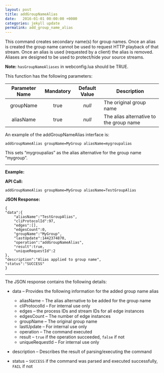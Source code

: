 ```yaml
---
layout: post
title: addGroupNameAlias
date:   2016-01-01 00:00:00 +0000
categories: jekyll update
permalink: add_group_name_alias
---
```


This command creates secondary name(s) for group names. Once an alias is created the group name cannot be used to request HTTP playback of that stream. Once an alias is used (requested by a client) the alias is removed. Aliases are designed to be used to protect/hide your source streams.

**Note:**	`hasGroupNameAliases` in webconfig.lua should be TRUE.



This function has the following parameters:

| **Parameter Name** | **Mandatory** | **Default Value** | **Description**                         |
| :----------------: | :-----------: | :---------------: | --------------------------------------- |
|     groupName      |     true      |      *null*       | The original group name                 |
|     aliasName      |     true      |      *null*       | The alias alternative to the group name |

An example of the addGroupNameAlias interface is:

``` 
addGroupNameAlias groupName=MyGroup aliasName=mygroupalias
```

This sets “mygroupalias” as the alias alternative for the group name “mygroup”.

------

**Example:**

**API Call:**

``` 
addGroupNameAlias groupName=MyGroup aliasName=TestGroupAlias
```

**JSON Response:**

``` 
{
"data":{
    "aliasName":"TestGroupAlias",
    "cliProtocolId":97,
    "edges":[],
    "edgesCount":0,
    "groupName":"MyGroup",
    "lastUpdate":1442374870,
    "operation":"addGroupNameAlias",
    "result":true,
    "uniqueRequestId":2
},
"description":"Alias applied to group name",
"status":"SUCCESS"
}
```

------

The JSON response contains the following details:

- data – Provides the following information for the added group name alias
  
  - aliasName – The alias alternative to be added for the group name
  - cliProtocolId – For internal use only
  - edges – the process IDs and stream IDs for all edge instances
  - edgesCount – The number of edge instances
  - groupName – The original group name
  - lastUpdate – For internal use only
  - operation – The command executed
  - result – `true` if the operation succeeded, `false` if not
  - uniqueRequestId – For internal use only
  
- description – Describes the result of parsing/executing the command
  
- status – `SUCCESS` if the command was parsed and executed successfully, `FAIL` if not
  
  ​